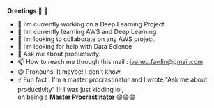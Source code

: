   **Greetings** 👋 👋 


- 🔭 I’m currently working on a Deep Learning Project.
- 🌱 I’m currently learning AWS and Deep Learning
- 👯 I’m looking to collaborate on any AWS project.
- 🤔 I’m looking for help with Data Science
- 💬 Ask me about productivity.
- 📫 How to reach me through this mail : ivaneo.fardin@gmail.com
- 😄 Pronouns: It maybe! I don't know.
- ⚡ Fun fact : I'm a master procrastinator and I wrote "Ask me about productivity" !!! 
     I was just kidding lol, <br>
     on being a **Master Procrastinator** 😄😄😄  


